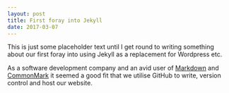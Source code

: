 ```yaml
---
layout: post
title: First foray into Jekyll
date: 2017-03-07
---
```


This is just some placeholder text until I get round to writing something about our first foray into using Jekyll as a replacement for Wordpress etc.

As a software development company and an avid user of [Markdown](https://daringfireball.net/projects/markdown/syntax) and [CommonMark](http://commonmark.org) it seemed a good fit that we utilise GitHub to write, version control and host our website.
